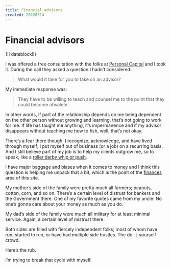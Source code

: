 ```yaml
---
title: Financial advisors
created: 20220514
---
```


# Financial advisors

{!! dateblock!!}

I was offered a free consultation with the folks at [Personal Capital](https://www.personalcapital.com) and I took it. During the call they asked a question I hadn’t considered:

> What would it take for you to take on an advisor?

My immediate response was:

> They have to be willing to teach and counsel me to the point that they could become obsolete.

In other words, if part of the relationship depends on me being dependent on the other person without growing and learning, that’s not going to work for me. If life has taught me anything, it’s impermanence and if my advisor disappears without teaching me how to fish, well, that’s not okay.

There’s a fear there though. I recognize, acknowledge, and have lived through myself; I put myself out of business (or a job) on a recurring basis. And I still believe part of my job is to help my clients outgrow me, so to speak; like a [roller derby whip or push](https://youtu.be/l-J4h1kb8Ho).






I have major baggage and biases when it comes to money and I think this question is helping me unpack that a bit, which is the point of the [finances](/experiences/finances/) area of this site.

My mother’s side of the family were pretty much all farmers; peanuts, cotton, corn, and so on. There’s a certain level of distrust for bankers and the Government there. One of my favorite quotes came from my uncle: No one’s gonna care about your money as much as you do.

My dad’s side of the family were much all military for at least minimal service. Again, a certain level of mistrust there.

Both sides are filled with fiercely independent folks; most of whom have run, started to run, or have had multiple side hustles. The do-it-yourself crowd.

Here’s the rub.

I’m trying to break that cycle with myself.